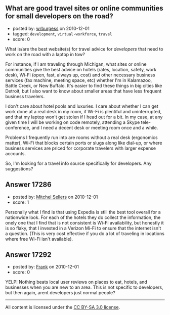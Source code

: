 ## What are good travel sites or online communities for small developers on the road?

- posted by: [wrburgess](https://stackexchange.com/users/-1/5218-wrburgess) on 2010-12-01
- tagged: `development`, `virtual-workforce`, `travel`
- score: 0

What is/are the best website(s) for travel advice for *developers* that need to work on the road with a laptop in tow? 

For instance, if I am traveling through Michigan, what sites or online communities give the best advice on hotels (rates, location, safety, work desk), Wi-Fi (open, fast, always up, cost) and other necessary business services (fax machine, meeting space, etc) whether I'm in Kalamazoo, Battle Creek, or New Buffalo. It's easier to find these things in big cities like Detroit, but I also want to know about smaller areas that have less frequent business travelers.

I don't care about hotel pools and luxuries. I care about whether I can get work done at a real desk in my room, if Wi-Fi is plentiful and uninterrupted, and that my laptop won't get stolen if I head out for a bit. In my case, at any given time I will be working on code remotely, attending a Skype tele-conference, and I need a decent desk or meeting room once and a while.

Problems I frequently run into are rooms without a real desk (ergonomics matter), Wi-Fi that blocks certain ports or slugs along like dial-up, or where business services are priced for corporate travelers with larger expense accounts.

So, I'm looking for a travel info source specifically for developers. Any suggestions?


## Answer 17286

- posted by: [Mitchel Sellers](https://stackexchange.com/users/-1/724-mitchel-sellers) on 2010-12-01
- score: 1

Personally what I find is that using Expedia is still the best tool overall for a nationwide look.  For each of the hotels they do collect the information, the onely one that I find that is not consistent is Wi-Fi availability, but honestly it is so flaky, that I invested in a Verizon Mi-Fi to ensure that the internet isn't a question.  (This is very cost effective if you do a lot of traveling in locations where free Wi-Fi isn't available).


## Answer 17292

- posted by: [Frank](https://stackexchange.com/users/-1/4858-frank) on 2010-12-01
- score: 0

YELP! Nothing beats local user reviews on places to eat, hotels, and businesses when you are new to an area.  This is not specific to developers, but then again, arent developers just normal people?





---

All content is licensed under the [CC BY-SA 3.0 license](https://creativecommons.org/licenses/by-sa/3.0/).
